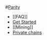#[Parity](Home)
- [[FAQ]]
- [Get Started](Quick-start)
- [[Mining]]
- [Private chains](Private-chains)